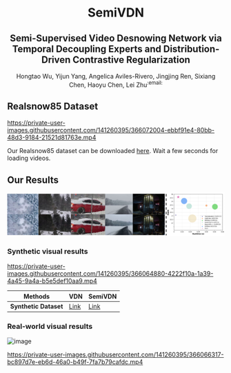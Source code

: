 <div align="center">
  <h1> SemiVDN  </h1>
  <h2>Semi-Supervised Video Desnowing Network via Temporal Decoupling Experts and Distribution-Driven Contrastive Regularization</h2>
</div>

<p align="center">Hongtao Wu, Yijun Yang, Angelica Aviles-Rivero, Jingjing Ren, Sixiang Chen, Haoyu Chen, Lei Zhu<sup>:email:</sup></p>
<p align="center"> 
<!--    <a href="https://github.com/TonyHongtaoWu/SemiVDN">ArXivPreprint</a> -->
</p>




## Realsnow85 Dataset

https://private-user-images.githubusercontent.com/141260395/366072004-ebbf91e4-80bb-48d3-9184-21521d81763e.mp4

Our Realsnow85 dataset can be downloaded [here](https://hkustgz-my.sharepoint.com/:f:/g/personal/hwu375_connect_hkust-gz_edu_cn/Ek731E9RJJJDrqKwViTQV30BxusYOfqv__jxgIwjc4MdXA?e=7z4Unv). Wait a few seconds for loading videos.


## Our Results
<div align="center">
  <img src="./figures/Img1.png" >
</div>

### Synthetic visual results

https://private-user-images.githubusercontent.com/141260395/366064880-4222f10a-1a39-4a45-9a4a-b5e5def10aa9.mp4


| Methods          |  VDN                                                                   |  SemiVDN                                                                    |
|------------------|------------------------------------------------------------------------------------------|---------------------------------------------------------------------------------------|
| **Synthetic Dataset**         | [Link](https://hkustgz-my.sharepoint.com/:u:/g/personal/hwu375_connect_hkust-gz_edu_cn/EZAnxb5DoXtApmE_TzgPYPgB9gds8bBLJEEqiDSFbn2aPw?e=TJxfyk)                               | [Link](https://drive.google.com/file/d/1BgBfOktWlENB_StAwQ5Av-f1VA_F1aes/view?usp=sharing)                   |


### Real-world visual results

![image](https://github.com/TonyHongtaoWu/SemiVDN/blob/main/figures/Resultsfast.gif)

https://private-user-images.githubusercontent.com/141260395/366066317-bc897d7e-eb6d-46a0-b49f-7fa7b79cafdc.mp4

